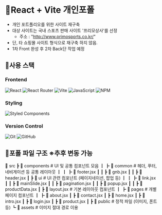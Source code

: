 # 📌React + Vite 개인포폴
- 개인 포트폴리오를 위한 사이트 재구축 
- 대상 사이트는 국내 스포츠 판매 사이트 '프리모상사'를 선정
  - 주소 : "http://www.primosports.co.kr/"
- 단, 타 쇼핑몰 사이트 형식으로 재구축 하지 않음.
- 1차 Front 완성 후 2차 Back단 작업 예정 


## 📌사용 스택 
  ### Frontend
![React](https://img.shields.io/badge/React-61DAFB?style=flat-square&logo=React&logoColor=black)
![React Router](https://img.shields.io/badge/React_Router-CA4245?style=flat-square&logo=react-router&logoColor=white)
![Vite](https://img.shields.io/badge/Vite-646CFF?style=flat-square&logo=Vite&logoColor=white)
![JavaScript](https://img.shields.io/badge/JavaScript-F7DF1E?style=flat-square&logo=javascript&logoColor=black)
![NPM](https://img.shields.io/badge/NPM-CB3837?style=flat-square&logo=npm&logoColor=white)

  ### Styling
![Styled Components](https://img.shields.io/badge/Styled_Components-DB7093?style=flat-square&logo=styled-components&logoColor=white)

  ### Version Control
![Git](https://img.shields.io/badge/Git-F05032?style=flat-square&logo=git&logoColor=white)
![GitHub](https://img.shields.io/badge/GitHub-181717?style=flat-square&logo=github&logoColor=white)


## 📌포폴 파일 구조 ※추후 변동 가능

📂 src
 ┣ 📂 components       # UI 및 공통 컴포넌트 모음
 ┃ ┣ 📂 common        # 헤더, 푸터, 네비게이션 등 공통 레이아웃
 ┃ ┃ ┣ 📜 footer.jsx
 ┃ ┃ ┣ 📜 gnb.jsx
 ┃ ┃ ┣ 📜 header.jsx
 ┃ ┣ 📂 ui            # UI 관련 컴포넌트 (페이지네이션, 팝업 등)
 ┃ ┃ ┣ 📜 link.jsx
 ┃ ┃ ┣ 📜 mainSlide.jsx
 ┃ ┃ ┣ 📜 pagination.jsx
 ┃ ┃ ┣ 📜 popup.jsx
 ┃ ┃ ┣ 📜 productData.jsx
 ┃ ┣ 📜 layout.jsx    # 기본 레이아웃 컴포넌트
 ┃
 ┣ 📂 pages           # 개별 페이지 컴포넌트
 ┃ ┣ 📜 about.jsx
 ┃ ┣ 📜 contact.jsx
 ┃ ┣ 📜 home.jsx
 ┃ ┣ 📜 intro.jsx
 ┃ ┣ 📜 login.jsx
 ┃ ┣ 📜 product.jsx
 ┃
 ┣ 📂 public          # 정적 파일 (이미지, 폰트 등)
   ┗ 📂 assets        # 이미지 절대 경로 이용